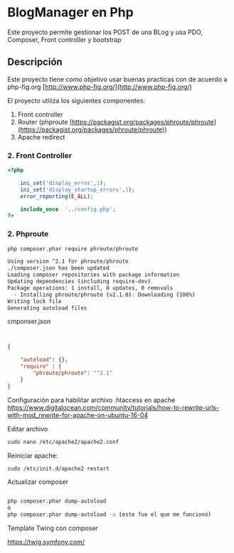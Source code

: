 # BlogManager en Php
Este proyecto permite gestionar los POST de una BLog y usa PDO, Composer, Front controller y bootstrap

## Descripción
Este proyecto tiene como objetivo usar buenas practicas con de acuerdo a php-fig.org
[http://www.php-fig.org/](http://www.php-fig.org/)

El proyecto utiliza los siguientes componentes:

1. Front controller
2. Router (phproute  [https://packagist.org/packages/phroute/phroute](https://packagist.org/packages/phroute/phroute))
3. Apache redirect


### 2. Front Controller

```php 
<?php

    ini_set('display_erros',1);
    ini_set('display_startup_errors',1);
    error_reporting(E_ALL);

	include_once  '../config.php';
?>
```

### 2. Phproute

```bash 
php composer.phar require phroute/phroute

```

```bash 
Using version ^2.1 for phroute/phroute
./composer.json has been updated
Loading composer repositories with package information
Updating dependencies (including require-dev)
Package operations: 1 install, 0 updates, 0 removals
  - Installing phroute/phroute (v2.1.0): Downloading (100%)         
Writing lock file
Generating autoload files

```


cmponser.json


```json


{

	"autoload": {},
	"require" : {
		"phroute/phroute": "^2.1"
	}
}


```

Configuración para habilitar archivo .htaccess en apache
https://www.digitalocean.com/community/tutorials/how-to-rewrite-urls-with-mod_rewrite-for-apache-on-ubuntu-16-04

Editar archivo 
```bash
sudo nano /etc/apache2/apache2.conf 
```

Reiniciar apache:

```bash
sudo /etc/init.d/apache2 restart
```



Actualizar composer

```bash

php composer.phar dump-autoload
ó
php composer.phar dump-autoload -o (este fue el que me funcionó)
```

Template Twing con composer

https://twig.symfony.com/



